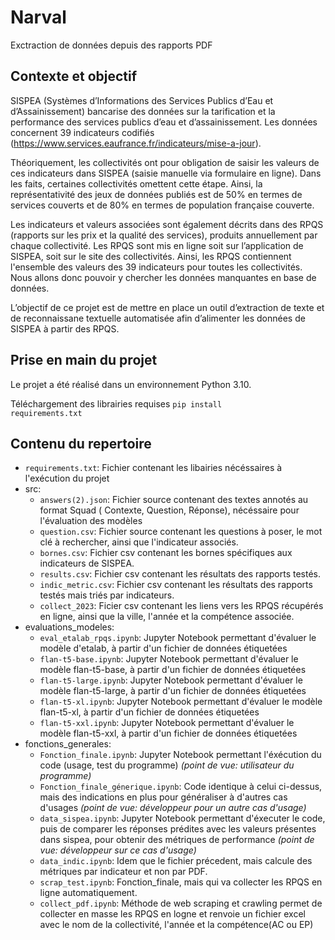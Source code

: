 # Narval
Exctraction de données depuis des rapports PDF 
## Contexte et objectif

SISPEA (Systèmes d’Informations des Services Publics d’Eau et d’Assainissement) bancarise des données sur la tarification et la performance des services publics d’eau et d’assainissement. Les données concernent 39 indicateurs codifiés (https://www.services.eaufrance.fr/indicateurs/mise-a-jour).

Théoriquement, les collectivités ont pour obligation de saisir les valeurs de ces indicateurs dans SISPEA (saisie manuelle via formulaire en ligne). Dans les faits, certaines collectivités omettent cette étape. Ainsi, la représentativité des jeux de données publiés est de 50% en termes de services couverts et de 80% en termes de population française couverte.  

Les indicateurs et valeurs associées sont également décrits dans des RPQS (rapports sur les prix et la qualité des services), produits annuellement par chaque collectivité. Les RPQS sont mis en ligne soit sur l’application de SISPEA, soit sur le site des collectivités. Ainsi, les RPQS contiennent l'ensemble des valeurs des 39 indicateurs pour toutes les collectivités. Nous allons donc pouvoir y chercher les données manquantes en base de données. 

L’objectif de ce projet est de mettre en place un outil d’extraction de texte et de reconnaissane textuelle automatisée afin d’alimenter les données de SISPEA à partir des RPQS.

Prise en main du projet
----

Le projet a été réalisé dans un environnement Python 3.10.

  Téléchargement des librairies requises
  <code>pip install requirements.txt</code>

Contenu du repertoire
-----
- <code>requirements.txt</code>: Fichier contenant les libairies nécéssaires à l'exécution du projet
- src:
  - <code>answers(2).json</code>: Fichier source contenant des textes annotés au format Squad ( Contexte, Question, Réponse), nécéssaire pour l'évaluation des modèles
  - <code>question.csv</code>: Fichier source contenant les questions à poser, le mot clé à rechercher, ainsi que l'indicateur associés.
  - <code>bornes.csv</code>: Fichier csv contenant les bornes spécifiques aux indicateurs de SISPEA.
  - <code>results.csv</code>: Fichier csv contenant les résultats des rapports testés.
  - <code>indic_metric.csv</code>: Fichier csv contenant les résultats des rapports testés mais triés par indicateurs.
  - <code>collect_2023</code>: Ficier csv contenant les liens vers les RPQS récupérés en ligne, ainsi que la ville, l'année et la compétence associée. 
- evaluations_modeles:
  - <code>eval_etalab_rpqs.ipynb</code>: Jupyter Notebook permettant d'évaluer le modèle d'etalab, à partir d'un fichier de données étiquetées
  - <code>flan-t5-base.ipynb</code>: Jupyter Notebook permettant d'évaluer le modèle flan-t5-base, à partir d'un fichier de données étiquetées
  - <code>flan-t5-large.ipynb</code>: Jupyter Notebook permettant d'évaluer le modèle flan-t5-large, à partir d'un fichier de données étiquetées
  - <code>flan-t5-xl.ipynb</code>: Jupyter Notebook permettant d'évaluer le modèle flan-t5-xl, à partir d'un fichier de données étiquetées
  - <code>flan-t5-xxl.ipynb</code>: Jupyter Notebook permettant d'évaluer le modèle flan-t5-xxl, à partir d'un fichier de données étiquetées
- fonctions_generales:   
  - <code>Fonction_finale.ipynb</code>: Jupyter Notebook permettant l'éxécution du code (usage, test du programme) *(point de vue: utilisateur du programme)*
  - <code>Fonction_finale_génerique.ipynb</code>: Code identique à celui ci-dessus, mais des indications en plus pour généraliser à d'autres cas d'usages *(point de vue: développeur pour un autre cas d'usage)*
  - <code>data_sispea.ipynb</code>: Jupyter Notebook permettant d'éxecuter le code, puis de comparer les réponses prédites avec les valeurs présentes dans sispea, pour obtenir des métriques de performance   *(point de vue: développeur sur ce cas d'usage)*
  - <code>data_indic.ipynb</code>: Idem que le fichier précedent, mais calcule des métriques par indicateur et non par PDF.
  - <code>scrap_test.ipynb</code>: Fonction_finale, mais qui va collecter les RPQS en ligne automatiquement.
  - <code>collect_pdf.ipynb</code>: Méthode de web scraping et crawling permet de collecter en masse les RPQS en logne et renvoie un fichier excel avec le nom de la collectivité, l'année et la compétence(AC ou EP)







